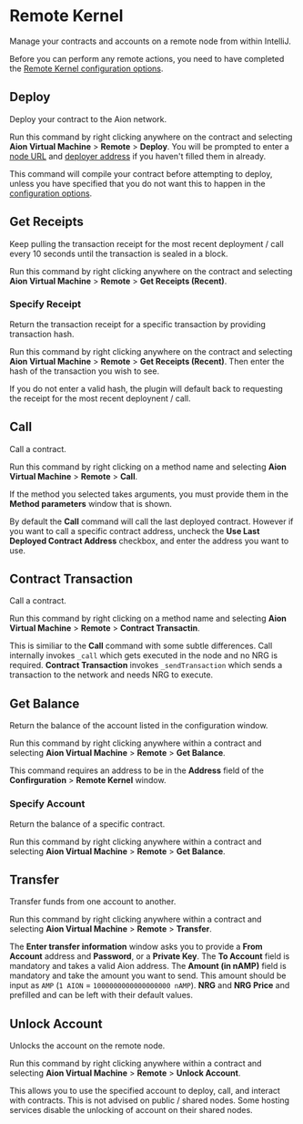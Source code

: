 # Remote Kernel

Manage your contracts and accounts on a remote node from within IntelliJ.

Before you can perform any remote actions, you need to have completed the [Remote Kernel configuration options](/aion-virtual-machine/intellij/configure#remote-kernel).

## Deploy

Deploy your contract to the Aion network.

Run this command by right clicking anywhere on the contract and selecting **Aion Virtual Machine** > **Remote** > **Deploy**. You will be prompted to enter a [node URL](/aion-virtual-machine/intellij/configure#remote-kernel) and [deployer address](/aion-virtual-machine/intellij/configure#remote-kernel) if you haven't filled them in already.

This command will compile your contract before attempting to deploy, unless you have specified that you do not want this to happen in the [configuration options](/aion-virtual-machine/intellij/configure#remote-kernel).

## Get Receipts

Keep pulling the transaction receipt for the most recent deployment / call every 10 seconds until the transaction is sealed in a block.

Run this command by right clicking anywhere on the contract and selecting **Aion Virtual Machine** > **Remote** > **Get Receipts (Recent)**.

### Specify Receipt

Return the transaction receipt for a specific transaction by providing transaction hash.

Run this command by right clicking anywhere on the contract and selecting **Aion Virtual Machine** > **Remote** > **Get Receipts (Recent)**. Then enter the hash of the transaction you wish to see. 

If you do not enter a valid hash, the plugin will default back to requesting the receipt for the most recent deploynent / call.

## Call

Call a contract.

Run this command by right clicking on a method name and selecting **Aion Virtual Machine** > **Remote** > **Call**.

If the method you selected takes arguments, you must provide them in the **Method parameters** window that is shown.

By default the **Call** command will call the last deployed contract. However if you want to call a specific contract address, uncheck the **Use Last Deployed Contract Address** checkbox, and enter the address you want to use.

## Contract Transaction

Call a contract.

Run this command by right clicking on a method name and selecting **Aion Virtual Machine** > **Remote** > **Contract Transactin**.

This is similiar to the **Call** command with some subtle differences. Call internally invokes `_call` which gets executed in the node and no NRG is required. **Contract Transaction** invokes `_sendTransaction` which sends a transaction to the network and needs NRG to execute.

## Get Balance

Return the balance of the account listed in the configuration window.

Run this command by right clicking anywhere within a contract and selecting **Aion Virtual Machine** > **Remote** > **Get Balance**. 

This command requires an address to be in the **Address** field of the **Confirguration** > **Remote Kernel** window.

### Specify Account

Return the balance of a specific contract.

Run this command by right clicking anywhere within a contract and selecting **Aion Virtual Machine** > **Remote** > **Get Balance**.

## Transfer

Transfer funds from one account to another.

Run this command by right clicking anywhere within a contract and selecting **Aion Virtual Machine** > **Remote** > **Transfer**.

The **Enter transfer information** window asks you to provide a **From Account** address and **Password**, or a **Private Key**. The **To Account** field is mandatory and takes a valid Aion address. The **Amount (in nAMP)** field is mandatory and take the amount you want to send. This amount should be input as `AMP` (`1 AION` = `1000000000000000000 nAMP`). **NRG** and **NRG Price** and prefilled and can be left with their default values.

## Unlock Account

Unlocks the account on the remote node.

Run this command by right clicking anywhere within a contract and selecting **Aion Virtual Machine** > **Remote** > **Unlock Account**.

This allows you to use the specified account to deploy, call, and interact with contracts. This is not advised on public / shared nodes. Some hosting services disable the unlocking of account on their shared nodes.